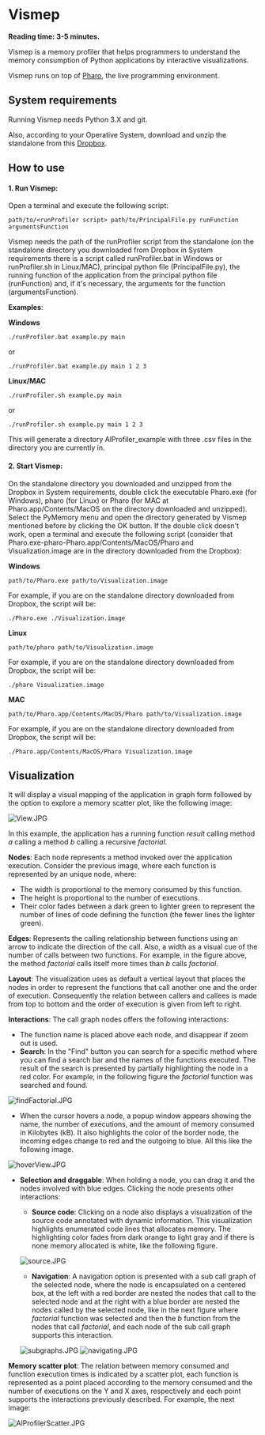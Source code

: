 # Vismep

**Reading time: 3-5 minutes.**

Vismep is a memory profiler that helps programmers to understand the memory consumption of Python applications by interactive visualizations.

Vismep runs on top of [Pharo](http://pharo.org), the live programming environment.

## System requirements
Running Vismep needs Python 3.X and git.

Also, according to your Operative System, download and unzip the standalone from this [Dropbox](https://www.dropbox.com/sh/0fcpw87wfkn3p2n/AABhROrMdwnhR4-aP1e0nrNNa?dl=0).

## How to use

#### 1. Run Vismep: 

Open a terminal and execute the following script: 

```
path/to/<runProfiler script> path/to/PrincipalFile.py runFunction argumentsFunction
```
Vismep needs the path of the runProfiler script from the standalone (on the standalone directory you downloaded from Dropbox in System requirements there is a script called runProfiler.bat in Windows or runProfiler.sh in Linux/MAC), principal python file (PrincipalFile.py), the running function of the application from the principal python file (runFunction) and, if it's necessary, the arguments for the function (argumentsFunction).

**Examples**:

**Windows**
```
./runProfiler.bat example.py main
```

or

```
./runProfiler.bat example.py main 1 2 3
```

**Linux/MAC**
```
./runProfiler.sh example.py main
```

or

```
./runProfiler.sh example.py main 1 2 3
```

This will generate a directory AlProfiler_example with three .csv files in the directory you are currently in.

#### 2. Start Vismep: 

On the standalone directory you downloaded and unzipped from the Dropbox in System requirements, double click the executable Pharo.exe (for Windows), pharo (for Linux) or Pharo (for MAC at Pharo.app/Contents/MacOS on the directory downloaded and unzipped). Select the PyMemory menu and open the directory generated by Vismep mentioned before by clicking the OK button. If the double click doesn't work, open a terminal and execute the following script (consider that Pharo.exe-pharo-Pharo.app/Contents/MacOS/Pharo and Visualization.image are in the directory downloaded from the Dropbox):

**Windows**
```
path/to/Pharo.exe path/to/Visualization.image
```
For example, if you are on the standalone directory downloaded from Dropbox, the script will be:
```
./Pharo.exe ./Visualization.image
```

**Linux**
```
path/to/pharo path/to/Visualization.image
```
For example, if you are on the standalone directory downloaded from Dropbox, the script will be:
```
./pharo Visualization.image 
```
**MAC**
```
path/to/Pharo.app/Contents/MacOS/Pharo path/to/Visualization.image
```

For example, if you are on the standalone directory downloaded from Dropbox, the script will be:
```
./Pharo.app/Contents/MacOS/Pharo Visualization.image
```

## Visualization

It will display a visual mapping of the application in graph form followed by the option to explore a memory scatter plot, like the following image: 

![View.JPG](images/View.JPG)

In this example, the application has a running function *result* calling method *a* calling a method *b* calling a recursive *factorial*.

**Nodes**: Each node represents a method invoked over the application execution. Consider the previous image, where each function is represented by an unique node, where:

- The width is proportional to the memory consumed by this function.
- The height is proportional to the number of executions.
- Their color fades between a dark green to lighter green to represent the number of lines of code defining the function (the fewer lines the lighter green).

**Edges**: Represents the calling relationship between functions using an arrow to indicate the direction of the call. Also, a width as a visual cue of the number of calls between two functions. For example, in the figure above, the method *factorial* calls itself more times than *b* calls *factorial*.

**Layout**: The visualization uses as default a vertical layout that places the nodes in order to represent the functions that call another one and the order of execution. Consequently the relation between callers and callees is made from top to bottom and the order of execution is given from left to right.

**Interactions**: The call graph nodes offers the following interactions:

- The function name is placed above each node, and disappear if zoom out is used.
- **Search**: In the "Find" button you can search for a specific method where you can find a search bar and the names of the functions executed. The result of the search is presented by partially highlighting the node in a red color. For example, in the following figure the *factorial* function was searched and found.

![findFactorial.JPG](images/findFactorial.JPG)

- When the cursor hovers a node, a popup window appears showing the name, the number of executions, and the amount of memory consumed in Kilobytes (kB). It also highlights the color of the border node, the incoming edges change to red and the outgoing to blue. All this like the following image.

![hoverView.JPG](images/hoverView.JPG)

- **Selection and draggable**: When holding a node, you can drag it and the nodes involved with blue edges. Clicking the node presents other interactions:
    
    - **Source code**: Clicking on a node also displays a visualization of the source code annotated with dynamic information. This visualization highlights enumerated code lines that allocates memory. The highlighting color fades from dark orange to light gray and if there is none memory allocated is white, like the following figure.
 
    ![source.JPG](images/source.JPG)
    
    - **Navigation**: A navigation option is presented with a sub call graph of the selected node, where the node is encapsulated on a centered box, at the left with a red border are nested the nodes that call to the selected node and at the right with a blue border are nested the nodes called by the selected node, like in the next figure where *factorial* function was selected and then the *b* function from the nodes that call *factorial*, and each node of the sub call graph supports this interaction. 
    
    ![subgraphs.JPG](images/subgraphs.JPG) ![navigating.JPG](images/navigating.JPG)

**Memory scatter plot**: The relation between memory consumed and function execution times is indicated by a scatter plot, each function is represented as a point placed according to the memory consumed and the number of executions on the Y and X axes, respectively and each point supports the interactions previously described. For example, the next image:

![AlProfilerScatter.JPG](images/AlProfilerScatter.JPG)
